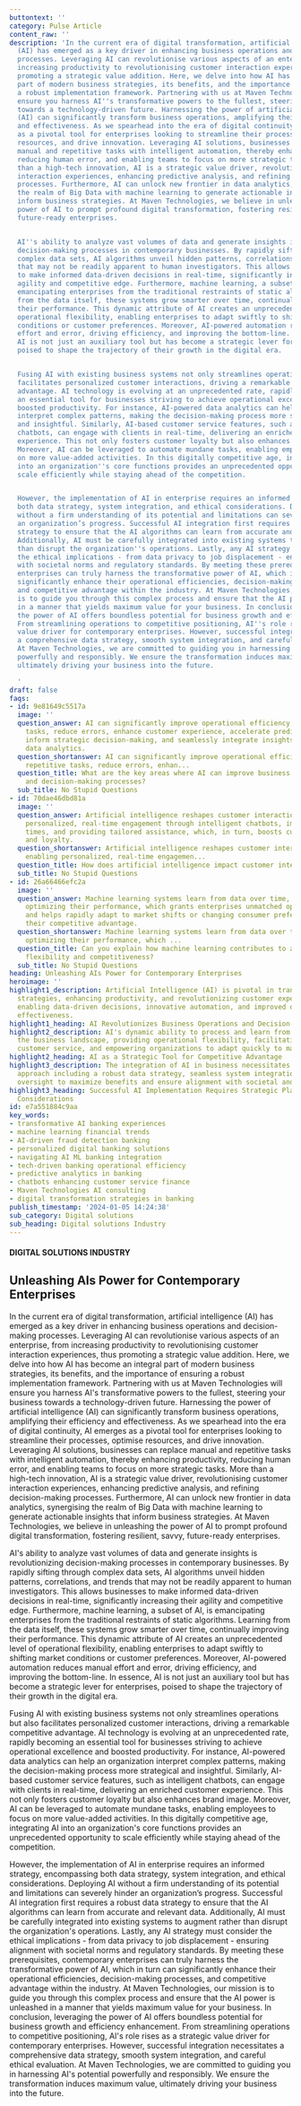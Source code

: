 ```yaml
---
buttontext: ''
category: Pulse Article
content_raw: ''
description: 'In the current era of digital transformation, artificial intelligence
  (AI) has emerged as a key driver in enhancing business operations and decision-making
  processes. Leveraging AI can revolutionise various aspects of an enterprise, from
  increasing productivity to revolutionising customer interaction experiences, thus
  promoting a strategic value addition. Here, we delve into how AI has become an integral
  part of modern business strategies, its benefits, and the importance of ensuring
  a robust implementation framework. Partnering with us at Maven Technologies will
  ensure you harness AI''s transformative powers to the fullest, steering your business
  towards a technology-driven future. Harnessing the power of artificial intelligence
  (AI) can significantly transform business operations, amplifying their efficiency
  and effectiveness. As we spearhead into the era of digital continuity, AI emerges
  as a pivotal tool for enterprises looking to streamline their processes, optimise
  resources, and drive innovation. Leveraging AI solutions, businesses can replace
  manual and repetitive tasks with intelligent automation, thereby enhancing productivity,
  reducing human error, and enabling teams to focus on more strategic tasks. More
  than a high-tech innovation, AI is a strategic value driver, revolutionising customer
  interaction experiences, enhancing predictive analysis, and refining decision-making
  processes. Furthermore, AI can unlock new frontier in data analytics, synergising
  the realm of Big Data with machine learning to generate actionable insights that
  inform business strategies. At Maven Technologies, we believe in unleashing the
  power of AI to prompt profound digital transformation, fostering resilient, savvy,
  future-ready enterprises.


  AI''s ability to analyze vast volumes of data and generate insights is revolutionizing
  decision-making processes in contemporary businesses. By rapidly sifting through
  complex data sets, AI algorithms unveil hidden patterns, correlations, and trends
  that may not be readily apparent to human investigators. This allows businesses
  to make informed data-driven decisions in real-time, significantly increasing their
  agility and competitive edge. Furthermore, machine learning, a subset of AI, is
  emancipating enterprises from the traditional restraints of static algorithms. Learning
  from the data itself, these systems grow smarter over time, continually improving
  their performance. This dynamic attribute of AI creates an unprecedented level of
  operational flexibility, enabling enterprises to adapt swiftly to shifting market
  conditions or customer preferences. Moreover, AI-powered automation reduces manual
  effort and error, driving efficiency, and improving the bottom-line. In essence,
  AI is not just an auxiliary tool but has become a strategic lever for enterprises,
  poised to shape the trajectory of their growth in the digital era.


  Fusing AI with existing business systems not only streamlines operations but also
  facilitates personalized customer interactions, driving a remarkable competitive
  advantage. AI technology is evolving at an unprecedented rate, rapidly becoming
  an essential tool for businesses striving to achieve operational excellence and
  boosted productivity. For instance, AI-powered data analytics can help an organization
  interpret complex patterns, making the decision-making process more strategical
  and insightful. Similarly, AI-based customer service features, such as intelligent
  chatbots, can engage with clients in real-time, delivering an enriched customer
  experience. This not only fosters customer loyalty but also enhances brand image.
  Moreover, AI can be leveraged to automate mundane tasks, enabling employees to focus
  on more value-added activities. In this digitally competitive age, integrating AI
  into an organization''s core functions provides an unprecedented opportunity to
  scale efficiently while staying ahead of the competition.


  However, the implementation of AI in enterprise requires an informed strategy, encompassing
  both data strategy, system integration, and ethical considerations. Deploying AI
  without a firm understanding of its potential and limitations can severely hinder
  an organization’s progress. Successful AI integration first requires a robust data
  strategy to ensure that the AI algorithms can learn from accurate and relevant data.
  Additionally, AI must be carefully integrated into existing systems to augment rather
  than disrupt the organization''s operations. Lastly, any AI strategy must consider
  the ethical implications - from data privacy to job displacement - ensuring alignment
  with societal norms and regulatory standards. By meeting these prerequisites, contemporary
  enterprises can truly harness the transformative power of AI, which in turn can
  significantly enhance their operational efficiencies, decision-making processes,
  and competitive advantage within the industry. At Maven Technologies, our mission
  is to guide you through this complex process and ensure that the AI power is unleashed
  in a manner that yields maximum value for your business. In conclusion, leveraging
  the power of AI offers boundless potential for business growth and efficiency enhancement.
  From streamlining operations to competitive positioning, AI''s role rises as a strategic
  value driver for contemporary enterprises. However, successful integration necessitates
  a comprehensive data strategy, smooth system integration, and careful ethical evaluation.
  At Maven Technologies, we are committed to guiding you in harnessing AI''s potential
  powerfully and responsibly. We ensure the transformation induces maximum value,
  ultimately driving your business into the future.

  '
draft: false
faqs:
- id: 9e81649c5517a
  image: ''
  question_answer: AI can significantly improve operational efficiency, automate repetitive
    tasks, reduce errors, enhance customer experience, accelerate predictive analysis,
    inform strategic decision-making, and seamlessly integrate insights derived from
    data analytics.
  question_shortanswer: AI can significantly improve operational efficiency, automate
    repetitive tasks, reduce errors, enhan...
  question_title: What are the key areas where AI can improve business operations
    and decision-making processes?
  sub_title: No Stupid Questions
- id: 70dae46dbd81a
  image: ''
  question_answer: Artificial intelligence reshapes customer interactions by enabling
    personalized, real-time engagement through intelligent chatbots, improving response
    times, and providing tailored assistance, which, in turn, boosts customer satisfaction
    and loyalty.
  question_shortanswer: Artificial intelligence reshapes customer interactions by
    enabling personalized, real-time engagemen...
  question_title: How does artificial intelligence impact customer interaction experiences?
  sub_title: No Stupid Questions
- id: 26a66466efc2a
  image: ''
  question_answer: Machine learning systems learn from data over time, continually
    optimizing their performance, which grants enterprises unmatched operational flexibility
    and helps rapidly adapt to market shifts or changing consumer preferences, bolstering
    their competitive advantage.
  question_shortanswer: Machine learning systems learn from data over time, continually
    optimizing their performance, which ...
  question_title: Can you explain how machine learning contributes to an enterprise's
    flexibility and competitiveness?
  sub_title: No Stupid Questions
heading: Unleashing AIs Power for Contemporary Enterprises
heroimage: ''
highlight1_description: Artificial Intelligence (AI) is pivotal in transforming business
  strategies, enhancing productivity, and revolutionizing customer experiences by
  enabling data-driven decisions, innovative automation, and improved operational
  effectiveness.
highlight1_heading: AI Revolutionizes Business Operations and Decision-Making
highlight2_description: AI's dynamic ability to process and learn from data is reshaping
  the business landscape, providing operational flexibility, facilitating personalized
  customer service, and empowering organizations to adapt quickly to market changes.
highlight2_heading: AI as a Strategic Tool for Competitive Advantage
highlight3_description: The integration of AI in business necessitates a comprehensive
  approach including a robust data strategy, seamless system integration, and ethical
  oversight to maximize benefits and ensure alignment with societal and industry standards.
highlight3_heading: Successful AI Implementation Requires Strategic Planning and Ethical
  Considerations
id: e7a551884c9aa
key_words:
- transformative AI banking experiences
- machine learning financial trends
- AI-driven fraud detection banking
- personalized digital banking solutions
- navigating AI ML banking integration
- tech-driven banking operational efficiency
- predictive analytics in banking
- chatbots enhancing customer service finance
- Maven Technologies AI consulting
- digital transformation strategies in banking
publish_timestamp: '2024-01-05 14:24:38'
sub_category: Digital solutions
sub_heading: Digital solutions Industry
---
```


#### DIGITAL SOLUTIONS INDUSTRY
## Unleashing AIs Power for Contemporary Enterprises
In the current era of digital transformation, artificial intelligence (AI) has emerged as a key driver in enhancing business operations and decision-making processes. Leveraging AI can revolutionise various aspects of an enterprise, from increasing productivity to revolutionising customer interaction experiences, thus promoting a strategic value addition. Here, we delve into how AI has become an integral part of modern business strategies, its benefits, and the importance of ensuring a robust implementation framework. Partnering with us at Maven Technologies will ensure you harness AI's transformative powers to the fullest, steering your business towards a technology-driven future. Harnessing the power of artificial intelligence (AI) can significantly transform business operations, amplifying their efficiency and effectiveness. As we spearhead into the era of digital continuity, AI emerges as a pivotal tool for enterprises looking to streamline their processes, optimise resources, and drive innovation. Leveraging AI solutions, businesses can replace manual and repetitive tasks with intelligent automation, thereby enhancing productivity, reducing human error, and enabling teams to focus on more strategic tasks. More than a high-tech innovation, AI is a strategic value driver, revolutionising customer interaction experiences, enhancing predictive analysis, and refining decision-making processes. Furthermore, AI can unlock new frontier in data analytics, synergising the realm of Big Data with machine learning to generate actionable insights that inform business strategies. At Maven Technologies, we believe in unleashing the power of AI to prompt profound digital transformation, fostering resilient, savvy, future-ready enterprises.

AI's ability to analyze vast volumes of data and generate insights is revolutionizing decision-making processes in contemporary businesses. By rapidly sifting through complex data sets, AI algorithms unveil hidden patterns, correlations, and trends that may not be readily apparent to human investigators. This allows businesses to make informed data-driven decisions in real-time, significantly increasing their agility and competitive edge. Furthermore, machine learning, a subset of AI, is emancipating enterprises from the traditional restraints of static algorithms. Learning from the data itself, these systems grow smarter over time, continually improving their performance. This dynamic attribute of AI creates an unprecedented level of operational flexibility, enabling enterprises to adapt swiftly to shifting market conditions or customer preferences. Moreover, AI-powered automation reduces manual effort and error, driving efficiency, and improving the bottom-line. In essence, AI is not just an auxiliary tool but has become a strategic lever for enterprises, poised to shape the trajectory of their growth in the digital era.

Fusing AI with existing business systems not only streamlines operations but also facilitates personalized customer interactions, driving a remarkable competitive advantage. AI technology is evolving at an unprecedented rate, rapidly becoming an essential tool for businesses striving to achieve operational excellence and boosted productivity. For instance, AI-powered data analytics can help an organization interpret complex patterns, making the decision-making process more strategical and insightful. Similarly, AI-based customer service features, such as intelligent chatbots, can engage with clients in real-time, delivering an enriched customer experience. This not only fosters customer loyalty but also enhances brand image. Moreover, AI can be leveraged to automate mundane tasks, enabling employees to focus on more value-added activities. In this digitally competitive age, integrating AI into an organization's core functions provides an unprecedented opportunity to scale efficiently while staying ahead of the competition.

However, the implementation of AI in enterprise requires an informed strategy, encompassing both data strategy, system integration, and ethical considerations. Deploying AI without a firm understanding of its potential and limitations can severely hinder an organization’s progress. Successful AI integration first requires a robust data strategy to ensure that the AI algorithms can learn from accurate and relevant data. Additionally, AI must be carefully integrated into existing systems to augment rather than disrupt the organization's operations. Lastly, any AI strategy must consider the ethical implications - from data privacy to job displacement - ensuring alignment with societal norms and regulatory standards. By meeting these prerequisites, contemporary enterprises can truly harness the transformative power of AI, which in turn can significantly enhance their operational efficiencies, decision-making processes, and competitive advantage within the industry. At Maven Technologies, our mission is to guide you through this complex process and ensure that the AI power is unleashed in a manner that yields maximum value for your business. In conclusion, leveraging the power of AI offers boundless potential for business growth and efficiency enhancement. From streamlining operations to competitive positioning, AI's role rises as a strategic value driver for contemporary enterprises. However, successful integration necessitates a comprehensive data strategy, smooth system integration, and careful ethical evaluation. At Maven Technologies, we are committed to guiding you in harnessing AI's potential powerfully and responsibly. We ensure the transformation induces maximum value, ultimately driving your business into the future.